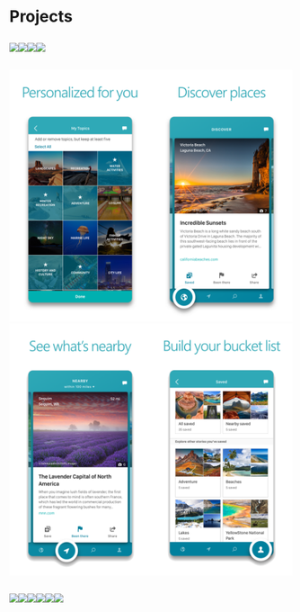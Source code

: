# Projects
##

![](https://lh3.googleusercontent.com/Ubulk8Xi2JicGhGbXpI9yqDec012VotHDxPKgPCWNkQW5rODrOWtKNmwr875zzkLW4Y=w720-h310-rw)![](https://lh3.googleusercontent.com/a_eCoAttlktRFHyYDnYFVO5KnC-JgjCOspasDIDs2dydq0A0KDtD8RjtZkxZPD2xJVo=w720-h310-rw)![](https://lh3.googleusercontent.com/Az7W7RJn2vpiWBvAvaJyfQVNHacuMvh-466KGfYNaLjKV2ecA8oJGCJdxbkjD3TtZA=w720-h310-rw)![](https://lh3.googleusercontent.com/q1Rra3gZDL09ErOfpSSqdmceZ2XsanOdUcITVzFfP2XZqpWiiqRsWpE1qdpWGV3sCpM=w720-h310-rw)

##
![](Bing1.png)
![](Bing2.png)

##
![](https://is5-ssl.mzstatic.com/image/thumb/PurpleSource124/v4/59/b9/8f/59b98fad-28af-91e6-7c75-dfd609703e11/d366c791-5126-4448-8387-7c4df38289f4_MDX6.1_iOSmx_Detail1.jpg/230x0w.jpg)![](https://is3-ssl.mzstatic.com/image/thumb/PurpleSource114/v4/19/c5/6e/19c56e14-a953-8bfc-44e6-ee50666100a8/2bcb4c4c-b547-472f-abe2-039ceaf93e84_MDX6.1_iOSmx_Detail2.jpg/230x0w.jpg)![](https://is2-ssl.mzstatic.com/image/thumb/PurpleSource124/v4/40/ea/72/40ea72a4-bb35-b8e3-0238-c42787b23591/6a48a865-c4fa-4e83-bab4-01495593f71b_MDX6.1_iOSmx_contenthub3.jpg/230x0w.jpg)![](https://is5-ssl.mzstatic.com/image/thumb/PurpleSource114/v4/64/14/8e/64148e8d-6561-0480-8e56-a4efab9c08d4/ea8cfd71-7fed-4271-8376-44153f9cb50f_MDX6.1_iOSmx_finder4.jpg/230x0w.jpg)![](https://is5-ssl.mzstatic.com/image/thumb/PurpleSource124/v4/12/c0/2d/12c02d3a-bbff-c28f-db4e-352adbcae2d6/79214d35-e25d-474c-84b2-5ceaeca31d8e_MDX6.1_iOSmx_mobileorder6.jpg/230x0w.jpg)![](https://is5-ssl.mzstatic.com/image/thumb/PurpleSource124/v4/b2/f8/10/b2f81048-97be-8b9b-a397-a1d590b93035/9f2e7e5b-8486-4c36-b896-ab4bb5afefea_MDX6.1_iOSmx_photopass6.jpg/230x0w.jpg)